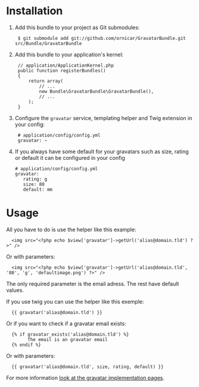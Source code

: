 Installation
============

  1. Add this bundle to your project as Git submodules:

          $ git submodule add git://github.com/ornicar/GravatarBundle.git src/Bundle/GravatarBundle


  2. Add this bundle to your application's kernel:

          // application/ApplicationKernel.php
          public function registerBundles()
          {
              return array(
                  // ...
                  new Bundle\GravatarBundle\GravatarBundle(),
                  // ...
              );
          }

  3. Configure the `gravatar` service, templating helper and Twig extension in your config:

          # application/config/config.yml
          gravatar: ~

  4. If you always have some default for your gravatars such as size, rating or default it can be configured in your config

         # application/config/config.yml
         gravatar:
            rating: g
            size: 80
            default: mm

Usage
=====

All you have to do is use the helper like this example:

      <img src="<?php echo $view['gravatar']->getUrl('alias@domain.tld') ?>" />

Or with parameters:

      <img src="<?php echo $view['gravatar']->getUrl('alias@domain.tld', '80', 'g', 'defaultimage.png') ?>" />

The only required parameter is the email adress. The rest have default values.

If you use twig you can use the helper like this exemple:

      {{ gravatar('alias@domain.tld') }}

Or if you want to check if a gravatar email exists: 

      {% if gravatar_exists('alias@domain.tld') %}
            The email is an gravatar email
      {% endif %}
      
Or with parameters:

      {{ gravatar('alias@domain.tld', size, rating, default) }}

For more information [look at the gravatar implementation pages][gravatar].

[gravatar]: http://en.gravatar.com/site/implement/
